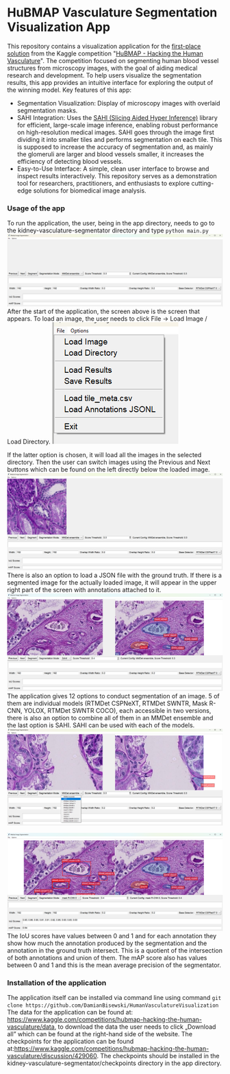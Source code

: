 # HuBMAP Vasculature Segmentation Visualization App

This repository contains a visualization application for the [first-place solution](https://www.kaggle.com/competitions/hubmap-hacking-the-human-vasculature/discussion/429060) from the Kaggle competition "[HuBMAP - Hacking the Human Vasculature](https://www.kaggle.com/competitions/hubmap-hacking-the-human-vasculature/overview)". The competition focused on segmenting human blood vessel structures from microscopy images, with the goal of aiding medical research and development.
To help users visualize the segmentation results, this app provides an intuitive interface for exploring the output of the winning model.
Key features of this app:
- Segmentation Visualization: Display of microscopy images with overlaid segmentation masks.
- SAHI Integration: Uses the [SAHI (Slicing Aided Hyper Inference)](https://github.com/obss/sahi) library for efficient, large-scale image inference, enabling robust performance on high-resolution medical images. SAHI goes through the image first dividing it into smaller tiles and performs segmentation on each tile. This is supposed to increase the accuracy of segmentation and, as mainly the glomeruli are larger and blood vessels smaller, it increases the efficiency of detecting blood vessels.
- Easy-to-Use Interface: A simple, clean user interface to browse and inspect results interactively.
This repository serves as a demonstration tool for researchers, practitioners, and enthusiasts to explore cutting-edge solutions for biomedical image analysis. 
### Usage of the app
To run the application, the user, being in the app directory, needs to go to the kidney-vasculature-segmentator directory and type `python main.py`
![Starting screen](/images/Zrzut%20ekranu%202024-10-05%20202202.png)
After the start of the application, the screen above is the screen that appears. To load an image, the user needs to click File → Load Image / Load Directory.
![Load file/directory](images/Zrzut%20ekranu%202024-10-05%20202216.png)









If the latter option is chosen, it will load all the images in the selected directory. Then the user can switch images using the Previous and Next buttons which can be found on the left directly below the loaded image. 
![Loaded image](images/Zrzut%20ekranu%202024-10-05%20202245.png)
There is also an option to load a JSON file with the ground truth. If there is a segmented image for the actually loaded image, it will appear in the upper right part of the screen with annotations attached to it. 
![Ground truth](/images/Zrzut%20ekranu%202024-10-06%20214311.png)
The application gives 12 options to conduct segmentation of an image. 5 of them are individual models (RTMDet CSPNeXT, RTMDet SWNTR, Mask R-CNN, YOLOX, RTMDet SWNTR COCO), each accessible in two versions, there is also an option to combine all of them in an MMDet ensemble and the last option is SAHI. SAHI can be used with each of the models. 
![Selection](/images/Zrzut%20ekranu%202024-10-05%20202544.png)

![IoU/mAP scores](/images/Zrzut%20ekranu%202024-10-06%20215849.png)
The IoU scores have values between 0 and 1 and for each annotation they show how much the annotation produced by the segmentation and the annotation in the ground truth intersect. This is a quotient of the intersection of both annotations and union of them.
The mAP score also has values between 0 and 1 and this is the mean average precision of the segmentator.

### Installation of the application

The application itself can be installed via command line using command `git clone https://github.com/DamianBisewski/HumanVasculatureVisualization`
The data for the application can be found at:
https://www.kaggle.com/competitions/hubmap-hacking-the-human-vasculature/data, to download the data the user needs to click „Download all” which can be found at the right-hand side of the website.
The checkpoints for the application can be found at:https://www.kaggle.com/competitions/hubmap-hacking-the-human-vasculature/discussion/429060.
The checkpoints should be installed in the kidney-vasculature-segmentator/checkpoints directory in the app directory.





